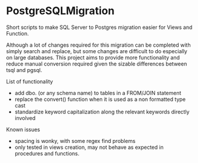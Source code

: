 # PostgreSQLMigration
Short scripts to make SQL Server to Postgres migration easier for Views and Function.

Although a lot of changes required for this migration can be completed with simply search and replace, but some changes are difficult to do especially on large databases. This project aims to provide more functionality and reduce manual conversion required given the sizable differences between tsql and pgsql.

List of functionality
- add dbo. (or any schema name) to tables in a FROM/JOIN statement
- replace the convert() function when it is used as a non formatted type cast
- standardize keyword capitalization along the relevant keywords directly involved

Known issues
- spacing is wonky, with some regex find problems
- only tested in views creation, may not behave as expected in procedures and functions.
